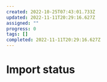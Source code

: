 ```yaml
---
created: 2022-10-25T07:43:01.733Z
updated: 2022-11-11T20:29:16.627Z
assigned: ""
progress: 0
tags: []
completed: 2022-11-11T20:29:16.627Z
---
```


# Import status
